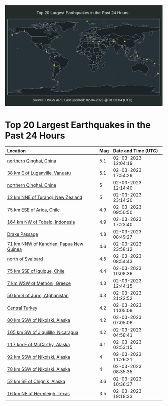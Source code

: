 ![Map](./map.png)

# Top 20 Largest Earthquakes in the Past 24 Hours

| Location | Mag | Date and Time (UTC) |
|:---|:---|:---|
| [northern Qinghai, China](https://earthquake.usgs.gov/earthquakes/eventpage/us6000jl5t) | 5.1 | 02-03-2023 12:04:19 |
| [38 km E of Luganville, Vanuatu](https://earthquake.usgs.gov/earthquakes/eventpage/us6000jl7u) | 5.1 | 02-03-2023 17:54:29 |
| [northern Qinghai, China](https://earthquake.usgs.gov/earthquakes/eventpage/us6000jl5u) | 5 | 02-03-2023 12:14:40 |
| [12 km NNE of Turangi, New Zealand](https://earthquake.usgs.gov/earthquakes/eventpage/us6000jl9z) | 5 | 02-03-2023 23:14:20 |
| [75 km ESE of Arica, Chile](https://earthquake.usgs.gov/earthquakes/eventpage/us6000jl5c) | 4.9 | 02-03-2023 09:50:50 |
| [164 km NW of Tobelo, Indonesia](https://earthquake.usgs.gov/earthquakes/eventpage/us6000jl7m) | 4.9 | 02-03-2023 17:23:40 |
| [Drake Passage](https://earthquake.usgs.gov/earthquakes/eventpage/us6000jl53) | 4.8 | 02-03-2023 08:49:27 |
| [71 km NNW of Kandrian, Papua New Guinea](https://earthquake.usgs.gov/earthquakes/eventpage/us6000jlap) | 4.6 | 02-03-2023 23:58:12 |
| [north of Svalbard](https://earthquake.usgs.gov/earthquakes/eventpage/us6000jl55) | 4.5 | 02-03-2023 08:54:43 |
| [75 km SSE of Iquique, Chile](https://earthquake.usgs.gov/earthquakes/eventpage/us6000jl5e) | 4.4 | 02-03-2023 10:08:36 |
| [7 km WSW of Methóni, Greece](https://earthquake.usgs.gov/earthquakes/eventpage/us6000jl5y) | 4.3 | 02-03-2023 12:44:15 |
| [50 km S of Jurm, Afghanistan](https://earthquake.usgs.gov/earthquakes/eventpage/us6000jl9j) | 4.3 | 02-03-2023 21:22:52 |
| [Central Turkey](https://earthquake.usgs.gov/earthquakes/eventpage/us6000jl5l) | 4.2 | 02-03-2023 11:05:09 |
| [80 km SSW of Nikolski, Alaska](https://earthquake.usgs.gov/earthquakes/eventpage/us6000jl4r) | 4.2 | 02-03-2023 07:05:06 |
| [105 km SW of Jiquilillo, Nicaragua](https://earthquake.usgs.gov/earthquakes/eventpage/us6000jl4b) | 4.2 | 02-03-2023 04:58:41 |
| [117 km E of McCarthy, Alaska](https://earthquake.usgs.gov/earthquakes/eventpage/us6000jl3u) | 4.1 | 02-03-2023 02:53:15 |
| [92 km SSW of Nikolski, Alaska](https://earthquake.usgs.gov/earthquakes/eventpage/us6000jl5p) | 4 | 02-03-2023 11:26:21 |
| [78 km SSW of Nikolski, Alaska](https://earthquake.usgs.gov/earthquakes/eventpage/us6000jl51) | 4 | 02-03-2023 08:35:35 |
| [52 km SE of Chignik, Alaska](https://earthquake.usgs.gov/earthquakes/eventpage/ak0231kefxlc) | 3.6 | 02-03-2023 10:36:37 |
| [16 km NE of Hermleigh, Texas](https://earthquake.usgs.gov/earthquakes/eventpage/tx2023cjtv) | 3.5 | 02-03-2023 19:18:33 |
